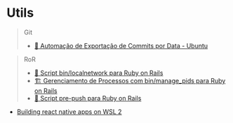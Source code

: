 # Utils

> Git
> - [🧵 Automação de Exportação de Commits por Data - Ubuntu](https://github.com/MarlosAugusto/Utils/blob/master/Script%20para%20Exportar%20Commits%20do%20Git%20Automaticamente.md)

> RoR
> - [📱 Script bin/localnetwork para Ruby on Rails](https://github.com/MarlosAugusto/Utils/blob/master/RoR/bin-scripts/localnetwork.md)
> - [🏗️ Gerenciamento de Processos com bin/manage_pids para Ruby on Rails](https://github.com/MarlosAugusto/Utils/blob/master/RoR/bin-scripts/manage_pids.md)
> - [🧐 Script pre-push para Ruby on Rails](https://github.com/MarlosAugusto/Utils/blob/master/RoR/pre-push-script.md#script-pre-push-para-projeto-ruby-on-rails)


- [Building react native apps on WSL 2](https://github.com/MarlosAugusto/Utils/blob/master/ReactNativeOnWSL2.md)
